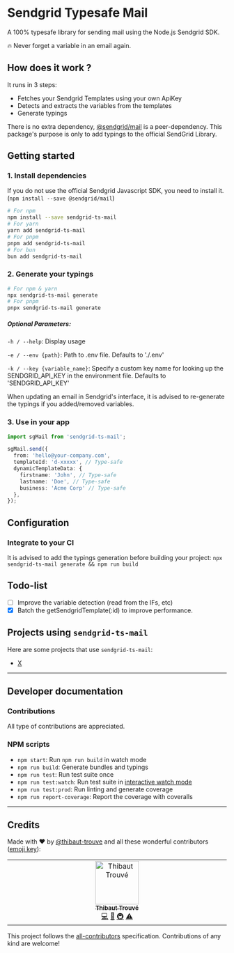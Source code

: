 # Sendgrid Typesafe Mail

A 100% typesafe library for sending mail using the Node.js Sendgrid SDK.

🔥 Never forget a variable in an email again.

## How does it work ?
It runs in 3 steps:
- Fetches your Sendgrid Templates using your own ApiKey
- Detects and extracts the variables from the templates
- Generate typings

There is no extra dependency, [@sendgrid/mail](https://github.com/sendgrid/sendgrid-nodejs/tree/main/packages/mail) is a peer-dependency. 
This package's purpose is only to add typings to the official SendGrid Library.

## Getting started

### 1. Install dependencies
If you do not use the official Sendgrid Javascript SDK, you need to install it.
(`npm install --save @sendgrid/mail`)

```bash
# For npm
npm install --save sendgrid-ts-mail
# For yarn
yarn add sendgrid-ts-mail
# For pnpm
pnpm add sendgrid-ts-mail
# For bun
bun add sendgrid-ts-mail
```

### 2. Generate your typings
```bash
# For npm & yarn
npx sendgrid-ts-mail generate
# For pnpm
pnpx sendgrid-ts-mail generate
```
##### Optional Parameters:
`-h / --help`: Display usage

`-e / --env {path}`: Path to .env file. Defaults to './.env'

`-k / --key {variable_name}`: Specify a custom key name for looking up the SENDGRID_API_KEY in the environment file. Defaults to 'SENDGRID_API_KEY'

When updating an email in Sendgrid's interface, it is advised to re-generate the typings if you added/removed variables.



### 3. Use in your app
```ts
import sgMail from 'sendgrid-ts-mail';

sgMail.send({
  from: 'hello@your-company.com',
  templateId: 'd-xxxxx', // Type-safe
  dynamicTemplateData: {
    firstname: 'John', // Type-safe
    lastname: 'Doe', // Type-safe
    business: 'Acme Corp' // Type-safe
  },
});
```

## Configuration 

### Integrate to your CI
It is advised to add the typings generation before building your project:
`npx sendgrid-ts-mail generate && npm run build`


## Todo-list
- [ ] Improve the variable detection (read from the IFs, etc)
- [x] Batch the getSendgridTemplate(:id) to improve performance.

## Projects using `sendgrid-ts-mail`

Here are some projects that use `sendgrid-ts-mail`:

- [X](https://github.com/)

---
## Developer documentation

### Contributions

All type of contributions are appreciated. 

### NPM scripts

- `npm start`: Run `npm run build` in watch mode
- `npm run build`: Generate bundles and typings
- `npm run test`: Run test suite once
- `npm run test:watch`: Run test suite in [interactive watch mode](http://facebook.github.io/jest/docs/cli.html#watch)
- `npm run test:prod`: Run linting and generate coverage
- `npm run report-coverage`: Report the coverage with coveralls

--- 
## Credits

Made with :heart: by [@thibaut-trouve](https://twitter.com/thibaut-trouve) and all these wonderful contributors ([emoji key](https://github.com/kentcdodds/all-contributors#emoji-key)):

<!-- ALL-CONTRIBUTORS-LIST:START - Do not remove or modify this section -->
<!-- prettier-ignore-start -->
<!-- markdownlint-disable -->
<table>
  <tbody>
    <tr>
      <td align="center" valign="top" width="14.28%"><a href="https://www.linkedin.com/in/thibaut-trouve"><img src="https://avatars.githubusercontent.com/u/31539507?v=3?s=100" width="100px;" alt="Thibaut Trouvé"/><br /><sub><b>Thibaut Trouvé</b></sub></a><br /><a href="https://github.com/thibaut-trouve/sendgrid-ts-mail/commits?author=thibaut-trouve" title="Code">💻</a> <a href="#tool-thibaut-trouve" title="Tools">🔧</a> <a href="#infra-thibaut-trouve" title="Infrastructure (Hosting, Build-Tools, etc)">🚇</a> <a href="https://github.com/thibaut-trouve/sendgrid-ts-mail/commits?author=thibaut-trouve" title="Tests">⚠️</a></td>
    </tr>
  </tbody>
</table>

<!-- markdownlint-restore -->
<!-- prettier-ignore-end -->

<!-- ALL-CONTRIBUTORS-LIST:END -->

This project follows the [all-contributors](https://github.com/all-contributors/all-contributors) specification. Contributions of any kind are welcome!
